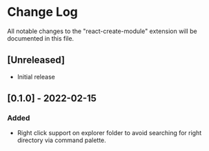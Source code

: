# Change Log

All notable changes to the "react-create-module" extension will be documented in this file.

## [Unreleased]

- Initial release

## [0.1.0] - 2022-02-15
### Added
- Right click support on explorer folder to avoid searching for right directory via command palette.